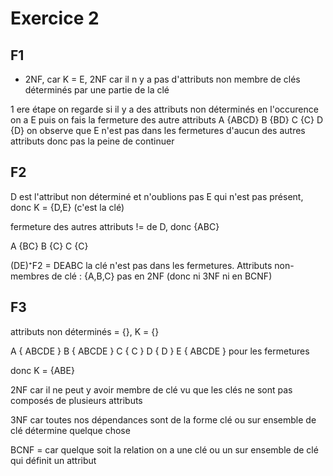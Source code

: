 # Exercice 2

## F1

* 2NF, car 
K = E, 2NF car il n y a pas d'attributs non membre de clés déterminés par une partie de la clé

1 ere étape on regarde si il y a des attributs non déterminés en l'occurence on a E
puis on fais la fermeture des autre attributs A {ABCD}
B {BD}
C {C}
D {D}
on observe que E n'est pas dans les fermetures d'aucun des autres attributs donc pas la peine de continuer

## F2

D est l'attribut non déterminé et n'oublions pas E qui n'est pas présent, donc K = {D,E} (c'est la clé)

fermeture des autres attributs != de D, donc {ABC}

A {BC}
B {C}
C {C}

(DE)⁺F2 = DEABC
la clé n'est pas dans les fermetures.
Attributs non-membres de clé : {A,B,C}
pas en 2NF (donc ni 3NF ni en BCNF)


## F3

attributs non déterminés = {}, K = {}

A { ABCDE }
B { ABCDE }
C { C }
D { D }
E { ABCDE } pour les fermetures

donc K = {ABE}

2NF car il ne peut y avoir membre de clé vu que les clés ne sont pas composés de plusieurs attributs

3NF car  toutes nos dépendances sont de la forme clé ou sur ensemble de clé détermine quelque chose

BCNF = car quelque soit la relation on a une clé ou un sur ensemble de clé qui définit un attribut
